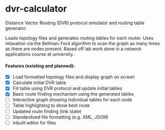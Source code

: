 # dvr-calculator
Distance Vector Routing (DVR) protocol simulator and routing table generator. 

Loads topology files and generates routing tables for each router. Uses relaxation via the Bellman-Ford algorithm to scan the graph as many times as there are nodes present. Based off lab work done in a network applications course at university.

#### Features (existing and planned):
- [x] Load formatted topology files and display graph on screen
- [x] Calculate initial DVR table
- [x] Fill table using DVR protocol and update initial tables
- [x] Basic route finding mechanism using the generated tables
- [ ] Interactive graph showing individual tables for each node
- [ ] Table highlighting to show best route
- [ ] Updated route finding (link state)
- [ ] Standardised file formatting (e.g. XML, JSON)
- [ ] Inbuilt editor for files
